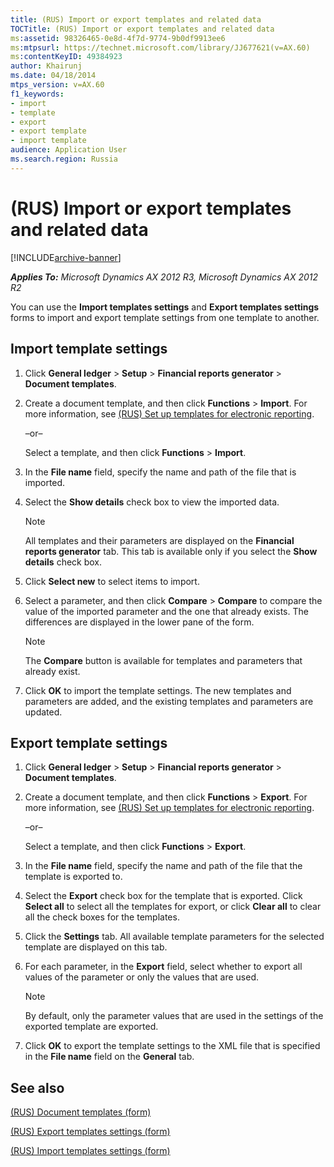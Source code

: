 ```yaml
---
title: (RUS) Import or export templates and related data
TOCTitle: (RUS) Import or export templates and related data
ms:assetid: 98326465-0e8d-4f7d-9774-9b0df9913ee6
ms:mtpsurl: https://technet.microsoft.com/library/JJ677621(v=AX.60)
ms:contentKeyID: 49384923
author: Khairunj
ms.date: 04/18/2014
mtps_version: v=AX.60
f1_keywords:
- import
- template
- export
- export template
- import template
audience: Application User
ms.search.region: Russia
---
```


# (RUS) Import or export templates and related data 


[!INCLUDE[archive-banner](includes/archive-banner.md)]


_**Applies To:** Microsoft Dynamics AX 2012 R3, Microsoft Dynamics AX 2012 R2_

You can use the **Import templates settings** and **Export templates settings** forms to import and export template settings from one template to another.

## Import template settings

1.  Click **General ledger** \> **Setup** \> **Financial reports generator** \> **Document templates**.

2.  Create a document template, and then click **Functions** \> **Import**. For more information, see [(RUS) Set up templates for electronic reporting](rus-set-up-templates-for-electronic-reporting.md).
    
    –or–
    
    Select a template, and then click **Functions** \> **Import**.

3.  In the **File name** field, specify the name and path of the file that is imported.

4.  Select the **Show details** check box to view the imported data.
    

    > [!NOTE]
    > <P>All templates and their parameters are displayed on the <STRONG>Financial reports generator</STRONG> tab. This tab is available only if you select the <STRONG>Show details</STRONG> check box.</P>



5.  Click **Select new** to select items to import.

6.  Select a parameter, and then click **Compare** \> **Compare** to compare the value of the imported parameter and the one that already exists. The differences are displayed in the lower pane of the form.
    

    > [!NOTE]
    > <P>The <STRONG>Compare</STRONG> button is available for templates and parameters that already exist.</P>



7.  Click **OK** to import the template settings. The new templates and parameters are added, and the existing templates and parameters are updated.

## Export template settings

1.  Click **General ledger** \> **Setup** \> **Financial reports generator** \> **Document templates**.

2.  Create a document template, and then click **Functions** \> **Export**. For more information, see [(RUS) Set up templates for electronic reporting](rus-set-up-templates-for-electronic-reporting.md).
    
    –or–
    
    Select a template, and then click **Functions** \> **Export**.

3.  In the **File name** field, specify the name and path of the file that the template is exported to.

4.  Select the **Export** check box for the template that is exported. Click **Select all** to select all the templates for export, or click **Clear all** to clear all the check boxes for the templates.

5.  Click the **Settings** tab. All available template parameters for the selected template are displayed on this tab.

6.  For each parameter, in the **Export** field, select whether to export all values of the parameter or only the values that are used.
    

    > [!NOTE]
    > <P>By default, only the parameter values that are used in the settings of the exported template are exported.</P>



7.  Click **OK** to export the template settings to the XML file that is specified in the **File name** field on the **General** tab.

## See also

[(RUS) Document templates (form)](https://technet.microsoft.com/library/jj923585\(v=ax.60\))

[(RUS) Export templates settings (form)](https://technet.microsoft.com/library/jj710788\(v=ax.60\))

[(RUS) Import templates settings (form)](https://technet.microsoft.com/library/jj710704\(v=ax.60\))

  


